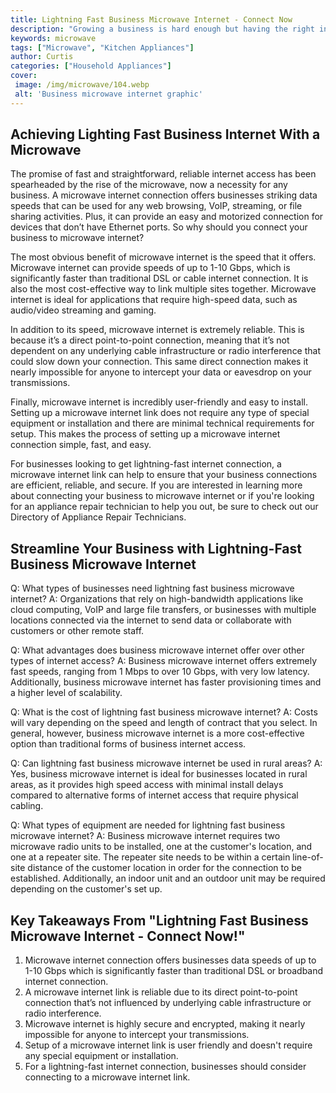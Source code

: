 ```yaml
---
title: Lightning Fast Business Microwave Internet - Connect Now
description: "Growing a business is hard enough but having the right internet connection can make a world of difference Learn more about the fastest microwave internet service on the market  perfect for businesses that need reliable speeds Connect now and start taking advantage of faster speeds right away"
keywords: microwave
tags: ["Microwave", "Kitchen Appliances"]
author: Curtis
categories: ["Household Appliances"]
cover: 
 image: /img/microwave/104.webp
 alt: 'Business microwave internet graphic'
---
```

## Achieving Lighting Fast Business Internet With a Microwave

The promise of fast and straightforward, reliable internet access has been spearheaded by the rise of the microwave, now a necessity for any business. A microwave internet connection offers businesses striking data speeds that can be used for any web browsing, VoIP, streaming, or file sharing activities. Plus, it can provide an easy and motorized connection for devices that don’t have Ethernet ports. So why should you connect your business to microwave internet?

The most obvious benefit of microwave internet is the speed that it offers. Microwave internet can provide speeds of up to 1-10 Gbps, which is significantly faster than traditional DSL or cable internet connection. It is also the most cost-effective way to link multiple sites together. Microwave internet is ideal for applications that require high-speed data, such as audio/video streaming and gaming.

In addition to its speed, microwave internet is extremely reliable. This is because it’s a direct point-to-point connection, meaning that it’s not dependent on any underlying cable infrastructure or radio interference that could slow down your connection. This same direct connection makes it nearly impossible for anyone to intercept your data or eavesdrop on your transmissions.

Finally, microwave internet is incredibly user-friendly and easy to install. Setting up a microwave internet link does not require any type of special equipment or installation and there are minimal technical requirements for setup. This makes the process of setting up a microwave internet connection simple, fast, and easy. 

For businesses looking to get lightning-fast internet connection, a microwave internet link can help to ensure that your business connections are efficient, reliable, and secure. If you are interested in learning more about connecting your business to microwave internet or if you're looking for an appliance repair technician to help you out, be sure to check out our Directory of Appliance Repair Technicians.

## Streamline Your Business with Lightning-Fast Business Microwave Internet

Q: What types of businesses need lightning fast business microwave internet? 
A: Organizations that rely on high-bandwidth applications like cloud computing, VoIP and large file transfers, or businesses with multiple locations connected via the internet to send data or collaborate with customers or other remote staff.

Q: What advantages does business microwave internet offer over other types of internet access? 
A: Business microwave internet offers extremely fast speeds, ranging from 1 Mbps to over 10 Gbps, with very low latency. Additionally, business microwave internet has faster provisioning times and a higher level of scalability.

Q: What is the cost of lightning fast business microwave internet? 
A: Costs will vary depending on the speed and length of contract that you select. In general, however, business microwave internet is a more cost-effective option than traditional forms of business internet access.

Q: Can lightning fast business microwave internet be used in rural areas?
A: Yes, business microwave internet is ideal for businesses located in rural areas, as it provides high speed access with minimal install delays compared to alternative forms of internet access that require physical cabling.

Q: What types of equipment are needed for lightning fast business microwave internet?
A: Business microwave internet requires two microwave radio units to be installed, one at the customer's location, and one at a repeater site. The repeater site needs to be within a certain line-of-site distance of the customer location in order for the connection to be established. Additionally, an indoor unit and an outdoor unit may be required depending on the customer's set up.

## 

## Key Takeaways From "Lightning Fast Business Microwave Internet - Connect Now!" 
1. Microwave internet connection offers businesses data speeds of up to 1-10 Gbps which is significantly faster than traditional DSL or broadband internet connection. 
2. A microwave internet link is reliable due to its direct point-to-point connection that’s not influenced by underlying cable infrastructure or radio interference. 
3. Microwave internet is highly secure and encrypted, making it nearly impossible for anyone to intercept your transmissions.
4. Setup of a microwave internet link is user friendly and doesn't require any special equipment or installation.
5. For a lightning-fast internet connection, businesses should consider connecting to a microwave internet link.
